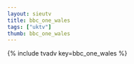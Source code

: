 ```yaml
--- 
layout: sieutv
title: bbc_one_wales
tags: ["uktv"]
thumb: bbc_one_wales
---
```

{% include tvadv key=bbc_one_wales %}
